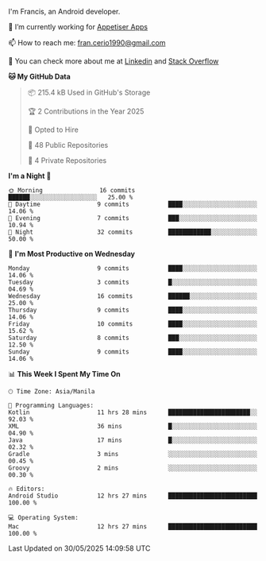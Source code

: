 
I'm Francis, an Android developer.

🔭 I’m currently working for [Appetiser Apps](http://appetiser.com.au)

📫 How to reach me: fran.cerio1990@gmail.com

👀 You can check more about me at [Linkedin](https://www.linkedin.com/in/francerio/) and [Stack Overflow](https://stackoverflow.com/users/1614267/fran-ceriu)



<!--START_SECTION:waka-->
**🐱 My GitHub Data** 

> 📦 215.4 kB Used in GitHub's Storage 
 > 
> 🏆 2 Contributions in the Year 2025
 > 
> 💼 Opted to Hire
 > 
> 📜 48 Public Repositories 
 > 
> 🔑 4 Private Repositories 
 > 
**I'm a Night 🦉** 

```text
🌞 Morning                16 commits          ██████░░░░░░░░░░░░░░░░░░░   25.00 % 
🌆 Daytime                9 commits           ████░░░░░░░░░░░░░░░░░░░░░   14.06 % 
🌃 Evening                7 commits           ███░░░░░░░░░░░░░░░░░░░░░░   10.94 % 
🌙 Night                  32 commits          ████████████░░░░░░░░░░░░░   50.00 % 
```
📅 **I'm Most Productive on Wednesday** 

```text
Monday                   9 commits           ████░░░░░░░░░░░░░░░░░░░░░   14.06 % 
Tuesday                  3 commits           █░░░░░░░░░░░░░░░░░░░░░░░░   04.69 % 
Wednesday                16 commits          ██████░░░░░░░░░░░░░░░░░░░   25.00 % 
Thursday                 9 commits           ████░░░░░░░░░░░░░░░░░░░░░   14.06 % 
Friday                   10 commits          ████░░░░░░░░░░░░░░░░░░░░░   15.62 % 
Saturday                 8 commits           ███░░░░░░░░░░░░░░░░░░░░░░   12.50 % 
Sunday                   9 commits           ████░░░░░░░░░░░░░░░░░░░░░   14.06 % 
```


📊 **This Week I Spent My Time On** 

```text
🕑︎ Time Zone: Asia/Manila

💬 Programming Languages: 
Kotlin                   11 hrs 28 mins      ███████████████████████░░   92.03 % 
XML                      36 mins             █░░░░░░░░░░░░░░░░░░░░░░░░   04.90 % 
Java                     17 mins             █░░░░░░░░░░░░░░░░░░░░░░░░   02.32 % 
Gradle                   3 mins              ░░░░░░░░░░░░░░░░░░░░░░░░░   00.45 % 
Groovy                   2 mins              ░░░░░░░░░░░░░░░░░░░░░░░░░   00.30 % 

🔥 Editors: 
Android Studio           12 hrs 27 mins      █████████████████████████   100.00 % 

💻 Operating System: 
Mac                      12 hrs 27 mins      █████████████████████████   100.00 % 
```


 Last Updated on 30/05/2025 14:09:58 UTC
<!--END_SECTION:waka-->
